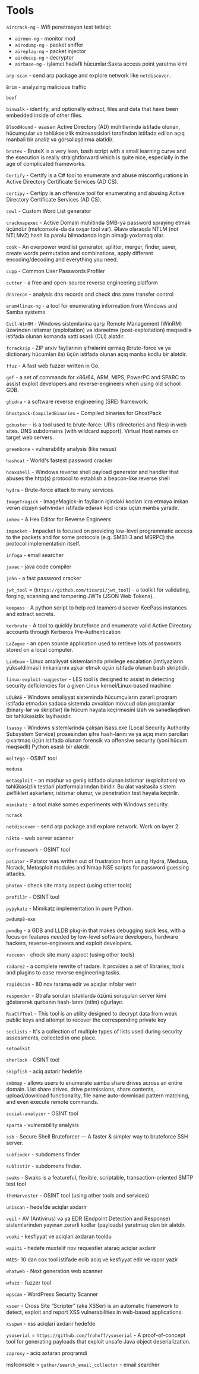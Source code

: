 # Tools
`aircrack-ng` - Wifi penetrasyon test tətbiqi:
  - `airmon-ng` - monitor mod  
  - `airodump-ng` - packet sniffer  
  - `aireplay-ng` - packet injector  
  - `airdecap-ng` - decryptor  
  - `airbase-ng` - işləmci hədəfli hücumlar:Saxta access point yaratma kimi  

`arp-scan` -  send arp package and explore network like `netdiscover`.

`Brim` - analyzing malicious traffic

`beef`

`binwalk` -  identify, and optionally extract, files and data that have been embedded inside of other files.

`BloodHound` - əsasən Active Directory (AD) mühitlərində istifadə olunan, hücumçular və təhlükəsizlik mütəxəssisləri tərəfindən istifadə edilən açıq mənbəli bir analiz və görsəlləşdirmə alətidir.

`brutex` - BruteX is a very lean, bash script with a small learning curve and the execution is really straightforward which is quite nice, especially in the age of complicated frameworks.

`Certify` - Certify is a C# tool to enumerate and abuse misconfigurations in Active Directory Certificate Services (AD CS).

`certipy` - Certipy is an offensive tool for enumerating and abusing Active Directory Certificate Services (AD CS).

`cewl` - Custom Word List generator

`crackmapexec` - Active Domain mühitində SMB-yə password spraying etmək üçündür (msfconsole-da da oxşar tool var). Əlavə olaraqda NTLM (not NTLMv2) hash ilə parolu bilmədəndə login olmağı yoxlamaq olar.

`cook` - An overpower wordlist generator, splitter, merger, finder, saver, create words permutation and combinations, apply different encoding/decoding and everything you need.

`cupp` - Common User Passwords Profiler

`cutter` - a free and open-source reverse engineering platform

`dnsrecon` - analysis dns records and check dns zone transfer control

`enum4linux-ng` - a tool for enumerating information from Windows and Samba systems

`Evil-WinRM` - Windows sistemlərinə qarşı Remote Management (WinRM) üzərindən istismar (exploitation) və idarəetmə (post-exploitation) məqsədilə istifadə olunan komanda xətti əsaslı (CLI) alətdir.

`fcrackzip` - ZIP arxiv fayllarının şifrələrini qırmaq (brute-force və ya dictionary hücumları ilə) üçün istifadə olunan açıq mənbə kodlu bir alətdir.

`ffuz` - A fast web fuzzer written in Go.

`gef` - a set of commands for x86/64, ARM, MIPS, PowerPC and SPARC to assist exploit developers and reverse-engineers when using old school GDB.

`ghidra` - a software reverse engineering (SRE) framework.

`Ghostpack-CompiledBinaries` - Compiled binaries for GhostPack

`gobuster` - is a tool used to brute-force: URIs (directories and files) in web sites. DNS subdomains (with wildcard support). Virtual Host names on target web servers.

`greenbone` - vulnerability analysis (like nesus)

`hashcat` - World's fastest password cracker

`hoaxshell` - Windows reverse shell payload generator and handler that abuses the http(s) protocol to establish a beacon-like reverse shell

`hydra` - Brute-force attack to many services.

`ImageTragick` - ImageMagick-in faylların içindəki kodları icra etməyə imkan verən dizayn səhvindən istifadə edərək kod icrası üçün mənbə yaradır.

`imhex` - A Hex Editor for Reverse Engineers

`impacket` - Impacket is focused on providing low-level programmatic access to the packets and for some protocols (e.g. SMB1-3 and MSRPC) the protocol implementation itself.

`infoga` - email searcher

`javac` - java code compiler

`john` - a fast password cracker

`jwt_tool` = (`https://github.com/ticarpi/jwt_tool`) - a toolkit for validating, forging, scanning and tampering JWTs (JSON Web Tokens).

`keepass` - A python script to help red teamers discover KeePass instances and extract secrets.

`kerbrute` - A tool to quickly bruteforce and enumerate valid Active Directory accounts through Kerberos Pre-Authentication

`LaZagne` - an open source application used to retrieve lots of passwords stored on a local computer.

`LinEnum` - Linux əməliyyat sistemlərində privilege escalation (imtiyazların yüksəldilməsi) imkanlarını aşkar etmək üçün istifadə olunan bash skriptidir.

`linux-exploit-suggester` - LES tool is designed to assist in detecting security deficiencies for a given Linux kernel/Linux-based machine

`LOLBAS` -  Windows əməliyyat sistemində hücumçuların zərərli proqram istifadə etmədən sadəcə sistemdə əvvəldən mövcud olan proqramlar (binary-lər və skriptlər) ilə hücum həyata keçirməsini izah və sənədləşdirən bir təhlükəsizlik layihəsidir.

`lsassy` - Windows sistemlərində çalışan lsass.exe (Local Security Authority Subsystem Service) prosesindən şifrə hash-larını və ya açıq mətn parolları çıxartmaq üçün istifadə olunan forensik və offensive security (yəni hücum məqsədli) Python əsaslı bir alətdir.

`maltego` - OSINT tool

`medusa` 

`metasploit` - ən məşhur və geniş istifadə olunan istismar (exploitation) və təhlükəsizlik testləri platformalarından biridir. Bu alət vasitəsilə sistem zəiflikləri aşkarlanır, istismar olunur, və penetration test həyata keçirilir.

`mimikatz` - a tool make somes experiments with Windows security.

`ncrack`

`netdiscover` - send arp package and explore network. Work on layer 2.

`nikto` -  web server scanner

`osrframework` - OSINT tool

`patator` - Patator was written out of frustration from using Hydra, Medusa, Ncrack, Metasploit modules and Nmap NSE scripts for password guessing attacks.

`photon` - check site many aspect (using other tools)

`profil3r` - OSINT tool

`pypykatz` - Mimikatz implementation in pure Python.

`pwdump8-exe`

`pwndbg` - a GDB and LLDB plug-in that makes debugging suck less, with a focus on features needed by low-level software developers, hardware hackers, reverse-engineers and exploit developers.

`raccoon` - check site many aspect (using other tools)

`radare2` - a complete rewrite of radare. It provides a set of libraries, tools and plugins to ease reverse engineering tasks.

`rapidscan` - 80 nov tarama edir ve aciqlar infolar verir

`responder` - Ətrafa sorulan istəklərdə özünü soruşulan server kimi göstərərək qurbanın hash-larını (ntlm) oğurlayır. 

`RsaCtfTool` - This tool is an utility designed to decrypt data from weak public keys and attempt to recover the corresponding private key

`seclists` -  It's a collection of multiple types of lists used during security assessments, collected in one place.

`setoolkit`

`sherlock` - OSINT tool

`skipfish` - aciq axtarir hedefde

`smbmap` - allows users to enumerate samba share drives across an entire domain. List share drives, drive permissions, share contents, upload/download functionality, file name auto-download pattern matching, and even execute remote commands.

`social-analyzer` - OSINT tool

`sparta` - vulnerability analysis

`ssb` - Secure Shell Bruteforcer — A faster & simpler way to bruteforce SSH server.

`subfinder` - subdomens finder

`sublist3r` - subdomens finder.

`swaks` - Swaks is a featureful, flexible, scriptable, transaction-oriented SMTP test tool

`theHarvester` - OSINT tool (using other tools and services)

`uniscan` - hedefde aciqlar axdarir

`veil` - AV (Antivirus) və ya EDR (Endpoint Detection and Response) sistemlərindən yayınan zərərli kodlar (payloads) yaratmaq olan bir alətdir.

`vooki` - kesfiyyat ve aciqlari axdaran tooldu

`wapiti` - hedefe muxtelif nov requestler ataraq aciqlar axdarir

`WAES`- 10 dan cox tool istifade edib aciq ve kesfiyyat edir ve rapor yazir

`whatweb` - Next generation web scanner

`wfuzz` - fuzzer tool

`wpscan` - WordPress Security Scanner

`xsser` - Cross Site “Scripter” (aka XSSer) is an automatic framework to detect, exploit and report XSS vulnerabilities in web-based applications.

`xsspwn` - xss aciqlari axdarir hedefde

`ysoserial` = `https://github.com/frohoff/ysoserial` - A proof-of-concept tool for generating payloads that exploit unsafe Java object deserialization.

`zaproxy` - aciq axtaran proqramdi

msfconsole > `gather/search_email_collector` - email searcher

